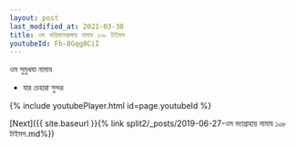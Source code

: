 ```yaml
---
layout: post
last_modified_at: 2021-03-30
title: ওম নায়িকাসরুঙ্গায় নামায ১০৮ টাইমস
youtubeId: Fb-8Gqg8CiI
---
```

 
 
 ওম সুমুখযা নামায  
 
 -  যার চেহারা সুন্দর 
 
  
 
  
 
 
 
 
 
 


{% include youtubePlayer.html id=page.youtubeId %}
 
[Next]({{ site.baseurl }}{% link  split2/_posts/2019-06-27-ওম ভ্যাগ্রাহায় নামায ১০৮ টাইমস.md%})
 
